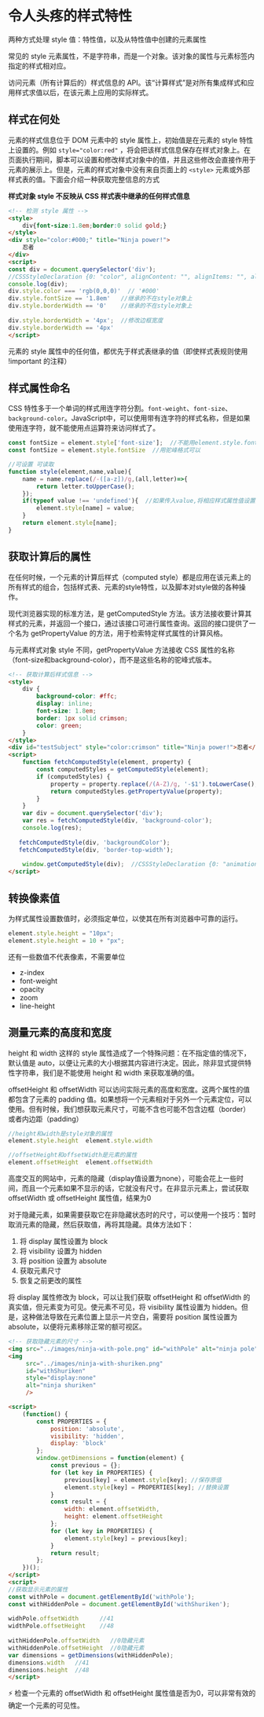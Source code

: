 # 令人头疼的样式特性

两种方式处理 style 值：特性值，以及从特性值中创建的元素属性

常见的 style 元素属性，不是字符串，而是一个对象。该对象的属性与元素标签内指定的样式相对应。

访问元素（所有计算后的）样式信息的 API。该“计算样式”是对所有集成样式和应用样式求值以后，在该元素上应用的实际样式。



## 样式在何处

元素的样式信息位于 DOM 元素中的 style 属性上，初始值是在元素的 style 特性上设置的。例如 `style="color:red"` ，将会把该样式信息保存在样式对象上。在页面执行期间，脚本可以设置和修改样式对象中的值，并且这些修改会直接作用于元素的展示上。但是，元素的样式对象中没有来自页面上的 `<style>` 元素或外部样式表的值。下面会介绍一种获取完整信息的方式

**样式对象 style 不反映从 CSS 样式表中继承的任何样式信息**

```html
<!-- 检测 style 属性 -->
<style>
    div{font-size:1.8em;border:0 solid gold;}
</style>
<div style="color:#000;" title="Ninja power!">
    忍者
</div>
<script>
const div = document.querySelector('div');
//CSSStyleDeclaration {0: "color", alignContent: "", alignItems: "", alignSelf: "", alignmentBaseline: "", all: "", …}
console.log(div);
div.style.color === 'rgb(0,0,0)'  // '#000'
div.style.fontSize == '1.8em'   //继承的不在style对象上
div.style.borderWidth == '0'    //继承的不在style对象上
    
div.style.borderWidth = '4px';  //修改边框宽度
div.style.borderWidth == '4px'
</script>
```

元素的 style 属性中的任何值，都优先于样式表继承的值（即使样式表规则使用 !important 的注释）



## 样式属性命名

CSS 特性多于一个单词的样式用连字符分割。`font-weight`、`font-size`、`background-color`。JavaScript中，可以使用带有连字符的样式名称，但是如果使用连字符，就不能使用点运算符来访问样式了。

```javascript
const fontSize = element.style['font-size'];  //不能用element.style.font-size 连字符会当作减法运算符
const fontSize = element.style.fontSize  //用驼峰格式可以

//可设置 可读取
function style(element,name,value){
    name = name.replace(/-([a-z])/g,(all,letter)=>{
        return letter.toUpperCase();
    });
    if(typeof value !== 'undefined'){  //如果传入value,将相应样式属性值设置为value
        element.style[name] = value;
    }
    return element.style[name];
}
```



## 获取计算后的属性

在任何时候，一个元素的计算后样式（computed style）都是应用在该元素上的所有样式的组合，包括样式表、元素的style特性，以及脚本对style做的各种操作。

现代浏览器实现的标准方法，是 getComputedStyle 方法。该方法接收要计算其样式的元素，并返回一个接口，通过该接口可进行属性查询。返回的接口提供了一个名为 getPropertyValue 的方法，用于检索特定样式属性的计算风格。

与元素样式对象 style 不同，getPropertyValue 方法接收 CSS 属性的名称（font-size和background-color），而不是这些名称的驼峰式版本。

```html
<!-- 获取计算后样式信息 -->
<style>
    div {
        background-color: #ffc;
        display: inline;
        font-size: 1.8em;
        border: 1px solid crimson;
        color: green;
    }
</style>
<div id="testSubject" style="color:crimson" title="Ninja power!">忍者</div>
<script>
    function fetchComputedStyle(element, property) {
        const computedStyles = getComputedStyle(element);
        if (computedStyles) {
            property = property.replace(/(A-Z)/g, '-$1').toLowerCase();
            return computedStyles.getPropertyValue(property);
        }
    }
    var div = document.querySelector('div');
    var res = fetchComputedStyle(div, 'background-color');
    console.log(res);
    
   fetchComputedStyle(div, 'backgroundColor');
   fetchComputedStyle(div, 'border-top-width');
    
    window.getComputedStyle(div);  //CSSStyleDeclaration {0: "animation-delay", 1: 跟style对象类似
</script>
```



## 转换像素值

为样式属性设置数值时，必须指定单位，以使其在所有浏览器中可靠的运行。

```javascript
element.style.height = "10px";
element.style.height = 10 + "px";
```

还有一些数值不代表像素，不需要单位

* z-index
* font-weight
* opacity
* zoom
* line-height



## 测量元素的高度和宽度

height 和 width 这样的 style 属性造成了一个特殊问题：在不指定值的情况下，默认值是 auto，以便让元素的大小根据其内容进行决定。因此，除非显式提供特性字符串，我们是不能使用 height 和 width 来获取准确的值。

offsetHeight 和 offsetWidth 可以访问实际元素的高度和宽度。这两个属性的值都包含了元素的 padding 值。如果想将一个元素相对于另外一个元素定位，可以使用。但有时候，我们想获取元素尺寸，可能不含也可能不包含边框（border）或者内边距（padding）

```javascript
//height和width是style对象的属性
element.style.height  element.style.width

//offsetHeight和offsetWidth是元素的属性
element.offsetHeight  element.offsetWidth
```





高度交互的网站中，元素的隐藏（display值设置为none），可能会花上一些时间，而且一个元素如果不显示的话，它就没有尺寸。在非显示元素上，尝试获取 offsetWidth 或 offsetHeight 属性值，结果为0

对于隐藏元素，如果需要获取它在非隐藏状态时的尺寸，可以使用一个技巧：暂时取消元素的隐藏，然后获取值，再将其隐藏。具体方法如下：

1. 将 display 属性设置为 block
2. 将 visibility 设置为 hidden
3. 将 position 设置为 absolute
4. 获取元素尺寸
5. 恢复之前更改的属性

将 display 属性修改为 block，可以让我们获取 offsetHeight 和 offsetWidth 的真实值，但元素变为可见。使元素不可见，将 visibility 属性设置为 hidden。但是，这种做法导致在元素位置上显示一片空白，需要将 position 属性设置为 absolute，以便将元素移除正常的额可视区。



```html
<!-- 获取隐藏元素的尺寸 -->
<img src="../images/ninja-with-pole.png" id="withPole" alt="ninja pole" />
<img
     src="../images/ninja-with-shuriken.png"
     id="withShuriken"
     style="display:none"
     alt="ninja shuriken"
     />

<script>
    (function() {
        const PROPERTIES = {
            position: 'absolute',
            visibility: 'hidden',
            display: 'block'
        };
        window.getDimensions = function(element) {
            const previous = {};
            for (let key in PROPERTIES) {
                previous[key] = element.style[key]; //保存原值
                element.style[key] = PROPERTIES[key]; //替换设置
            }
            const result = {
                width: element.offsetWidth,
                height: element.offsetHeight
            };
            for (let key in PROPERTIES) {
                element.style[key] = previous[key];
            }
            return result;
        };
    })();
</script>
<script>
//获取显示元素的属性
const withPole = document.getElementById('withPole');
const withHiddenPole = document.getElementById('withShuriken');
    
widhPole.offsetWidth      //41
widthPole.offsetHeight    //48
    
withHiddenPole.offsetWidth   //0隐藏元素
withHiddenPole.offsetHeight  //0隐藏元素
var dimensions = getDimensions(withHiddenPole);    
dimensions.width   //41
dimensions.height  //48    
</script>
```



:zap: 检查一个元素的 offsetWidth 和 offsetHeight 属性值是否为0，可以非常有效的确定一个元素的可见性。















